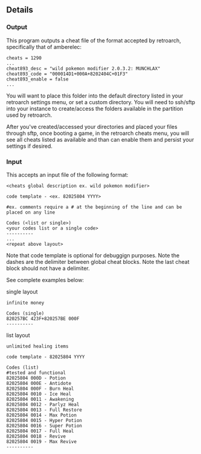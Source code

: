 ## Details

### Output
This program outputs a cheat file of the format accepted by retroarch, specifically that of amberelec:
```
cheats = 1290
...
cheat893_desc = "wild pokemon modifier 2.0.3.2: MUNCHLAX"
cheat893_code = "000014D1+000A+8202404C+01F3"
cheat893_enable = false
...
```

You will want to place this folder into the default directory listed in your retroarch settings menu, or set a custom directory.
You will need to ssh/sftp into your instance to create/access the folders available in the partition used by retroarch.

After you've created/accessed your directories and placed your files through sftp, once booting a game, in the retroarch cheats menu, you will see all cheats listed as available and than can enable them and persist your settings if desired.

### Input
This accepts an input file of the following format:
```
<cheats global description ex. wild pokemon modifier>

code template - <ex. 82025804 YYYY>

#ex. comments require a # at the beginning of the line and can be placed on any line

Codes (<list or single>)
<your codes list or a single code>
----------
...
<repeat above layout>
```

Note that code template is optional for debuggign purposes.
Note the dashes are the delimiter between global cheat blocks.
Note the last cheat block should not have a delimiter.

See complete examples below:

single layout
```
infinite money

Codes (single)
820257BC 423F+820257BE 000F
----------
```

list layout
```
unlimited healing items

code template - 82025804 YYYY

Codes (list)
#tested and functional
82025804 000D - Potion
82025804 000E - Antidote
82025804 000F - Burn Heal
82025804 0010 - Ice Heal
82025804 0011 - Awakening
82025804 0012 - Parlyz Heal
82025804 0013 - Full Restore
82025804 0014 - Max Potion
82025804 0015 - Hyper Potion
82025804 0016 - Super Potion
82025804 0017 - Full Heal
82025804 0018 - Revive
82025804 0019 - Max Revive
----------
```
